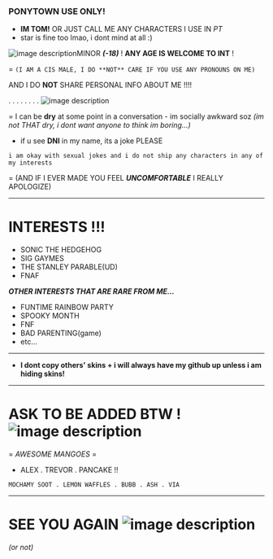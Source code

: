 ### PONYTOWN USE ONLY!
- __IM TOM!__ OR JUST CALL ME ANY CHARACTERS I USE IN *PT*
- star is fine too lmao, i dont mind at all :)

![image description](https://64.media.tumblr.com/fdaaac9f6984d97b678959339a7dabbd/64ef976b6d7170d4-d0/s75x75_c1/fc690f2cfed7f109f70df800db5987a1ffecd615.gifv)MINOR ***(-18)*** ! **ANY AGE IS WELCOME TO INT** !

   = ```(I AM A CIS MALE, I DO **NOT** CARE IF YOU USE ANY PRONOUNS ON ME)```
  
  AND I DO **NOT** SHARE PERSONAL INFO ABOUT ME !!!!

 . . . . . . . . ![image description](https://64.media.tumblr.com/faf9ec440be956767bfc281bdc076fbd/b2de55778d00d4c1-6c/s250x400/5de77ba7f3d94638d9a605c76691e81d4f5b9c87.pnj)

= I can be **dry** at some point in a conversation - im socially awkward soz
*(im not THAT dry, i dont want anyone to think im boring...)*

- if u see **DNI** in my name, its a joke PLEASE

```i am okay with sexual jokes and i do not ship any characters in any of my interests```

= (AND IF I EVER MADE YOU FEEL ***UNCOMFORTABLE*** I REALLY APOLOGIZE)

***
# INTERESTS !!!

- SONIC THE HEDGEHOG
- SIG GAYMES
- THE STANLEY PARABLE(UD)
- FNAF

***OTHER INTERESTS THAT ARE RARE FROM ME...***

- FUNTIME RAINBOW PARTY
- SPOOKY MONTH
- FNF
- BAD PARENTING(game)
- etc...

***

- **I dont copy others' skins + i will always have my github up unless i am hiding skins!**
***

# ASK TO BE ADDED BTW ! ![image description](https://64.media.tumblr.com/67c94628578bd0aead5c93842571363e/64ef976b6d7170d4-12/s75x75_c1/cbac7eb0c56fbec86fe45f9be242a74bcfd6611c.gifv)


= _AWESOME MANGOES_ =

- ALEX . TREVOR . PANCAKE !!


```MOCHAMY SOOT . LEMON WAFFLES . BUBB . ASH . VIA```

***
# SEE YOU AGAIN ![image description](https://64.media.tumblr.com/cc46789a6d8ecbce30b58fbd696b9d5e/3911cafc8a6a674c-9a/s100x200/c4590f6013127fa778c743dd16cb15d133cb3964.gifv)

*(or not)*
